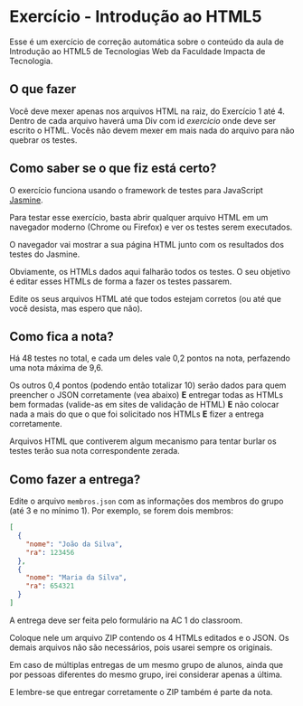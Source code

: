 # Exercício - Introdução ao HTML5

Esse é um exercício de correção automática sobre o conteúdo da aula de Introdução ao HTML5 de Tecnologias Web da Faculdade Impacta de Tecnologia.

## O que fazer

Você deve mexer apenas nos arquivos HTML na raiz, do Exercício 1 até 4. Dentro de cada arquivo haverá uma Div com id _exercicio_ onde deve ser escrito o HTML. Vocês não devem mexer em mais nada do arquivo para não quebrar os testes.

## Como saber se o que fiz está certo?

O exercício funciona usando o framework de testes para JavaScript [Jasmine](https://jasmine.github.io).

Para testar esse exercício, basta abrir qualquer arquivo HTML em um navegador moderno (Chrome ou Firefox) e ver os testes serem executados.

O navegador vai mostrar a sua página HTML junto com os resultados dos testes do Jasmine.

Obviamente, os HTMLs dados aqui falharão todos os testes. O seu objetivo é editar esses HTMLs de forma a fazer os testes passarem.

Edite os seus arquivos HTML até que todos estejam corretos (ou até que você desista, mas espero que não).

## Como fica a nota?

Há 48 testes no total, e cada um deles vale 0,2 pontos na nota, perfazendo uma nota máxima de 9,6.

Os outros 0,4 pontos (podendo então totalizar 10) serão dados para quem preencher o JSON corretamente (vea abaixo) **E** entregar todas as HTMLs bem formadas (valide-as em sites de validação de HTML) **E** não colocar nada a mais do que o que foi solicitado nos HTMLs **E** fizer a entrega corretamente.

Arquivos HTML que contiverem algum mecanismo para tentar burlar os testes terão sua nota correspondente zerada.

## Como fazer a entrega?

Edite o arquivo `membros.json` com as informações dos membros do grupo (até 3 e no mínimo 1). Por exemplo, se forem dois membros:

```json
[
  {
    "nome": "João da Silva",
    "ra": 123456
  },
  {
    "nome": "Maria da Silva",
    "ra": 654321
  }
]
```

A entrega deve ser feita pelo formulário na AC 1 do classroom.

Coloque nele um arquivo ZIP contendo os 4 HTMLs editados e o JSON. Os demais arquivos não são necessários, pois usarei sempre os originais.

Em caso de múltiplas entregas de um mesmo grupo de alunos, ainda que por pessoas diferentes do mesmo grupo, irei considerar apenas a última.

E lembre-se que entregar corretamente o ZIP também é parte da nota.
